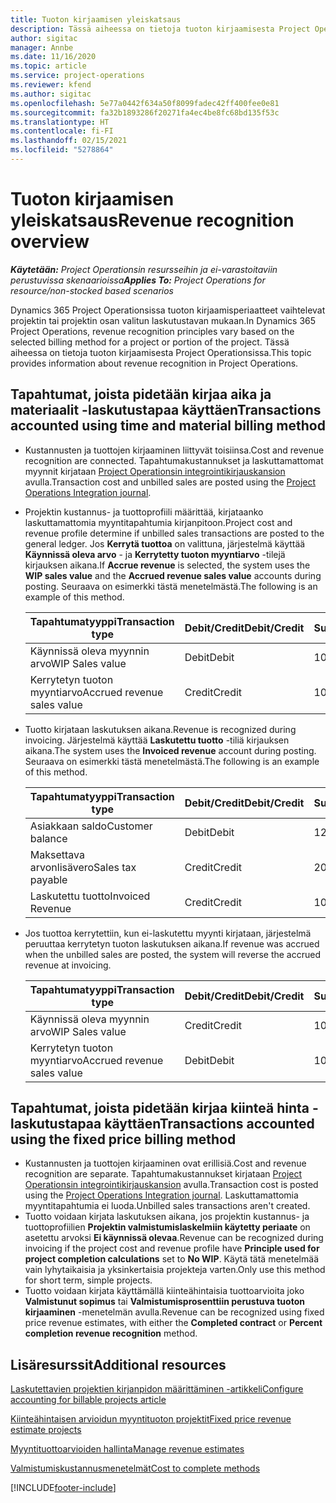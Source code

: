 ```yaml
---
title: Tuoton kirjaamisen yleiskatsaus
description: Tässä aiheessa on tietoja tuoton kirjaamisesta Project Operationsissa.
author: sigitac
manager: Annbe
ms.date: 11/16/2020
ms.topic: article
ms.service: project-operations
ms.reviewer: kfend
ms.author: sigitac
ms.openlocfilehash: 5e77a0442f634a50f8099fadec42ff400fee0e81
ms.sourcegitcommit: fa32b1893286f20271fa4ec4be8fc68bd135f53c
ms.translationtype: HT
ms.contentlocale: fi-FI
ms.lasthandoff: 02/15/2021
ms.locfileid: "5278864"
---
```

# <a name="revenue-recognition-overview"></a><span data-ttu-id="f05ba-103">Tuoton kirjaamisen yleiskatsaus</span><span class="sxs-lookup"><span data-stu-id="f05ba-103">Revenue recognition overview</span></span>

<span data-ttu-id="f05ba-104">_**Käytetään:** Project Operationsin resursseihin ja ei-varastoitaviin perustuvissa skenaarioissa_</span><span class="sxs-lookup"><span data-stu-id="f05ba-104">_**Applies To:** Project Operations for resource/non-stocked based scenarios_</span></span>

<span data-ttu-id="f05ba-105">Dynamics 365 Project Operationsissa tuoton kirjaamisperiaatteet vaihtelevat projektin tai projektin osan valitun laskutustavan mukaan.</span><span class="sxs-lookup"><span data-stu-id="f05ba-105">In Dynamics 365 Project Operations, revenue recognition principles vary based on the selected billing method for a project or portion of the project.</span></span> <span data-ttu-id="f05ba-106">Tässä aiheessa on tietoja tuoton kirjaamisesta Project Operationsissa.</span><span class="sxs-lookup"><span data-stu-id="f05ba-106">This topic provides information about revenue recognition in Project Operations.</span></span>

## <a name="transactions-accounted-using-time-and-material-billing-method"></a><span data-ttu-id="f05ba-107">Tapahtumat, joista pidetään kirjaa aika ja materiaalit -laskutustapaa käyttäen</span><span class="sxs-lookup"><span data-stu-id="f05ba-107">Transactions accounted using time and material billing method</span></span>

- <span data-ttu-id="f05ba-108">Kustannusten ja tuottojen kirjaaminen liittyvät toisiinsa.</span><span class="sxs-lookup"><span data-stu-id="f05ba-108">Cost and revenue recognition are connected.</span></span> <span data-ttu-id="f05ba-109">Tapahtumakustannukset ja laskuttamattomat myynnit kirjataan [Project Operationsin integrointikirjauskansion](../project-accounting/project-operations-integration-journal.md) avulla.</span><span class="sxs-lookup"><span data-stu-id="f05ba-109">Transaction cost and unbilled sales are posted using the [Project Operations Integration journal](../project-accounting/project-operations-integration-journal.md).</span></span>
- <span data-ttu-id="f05ba-110">Projektin kustannus- ja tuottoprofiili määrittää, kirjataanko laskuttamattomia myyntitapahtumia kirjanpitoon.</span><span class="sxs-lookup"><span data-stu-id="f05ba-110">Project cost and revenue profile determine if unbilled sales transactions are posted to the general ledger.</span></span> <span data-ttu-id="f05ba-111">Jos **Kerrytä tuottoa** on valittuna, järjestelmä käyttää **Käynnissä oleva arvo** - ja **Kerrytetty tuoton myyntiarvo** -tilejä kirjauksen aikana.</span><span class="sxs-lookup"><span data-stu-id="f05ba-111">If **Accrue revenue** is selected, the system uses the **WIP sales value** and the **Accrued revenue sales value** accounts during posting.</span></span> <span data-ttu-id="f05ba-112">Seuraava on esimerkki tästä menetelmästä.</span><span class="sxs-lookup"><span data-stu-id="f05ba-112">The following is an example of this method.</span></span>  

  | <span data-ttu-id="f05ba-113">Tapahtumatyyppi</span><span class="sxs-lookup"><span data-stu-id="f05ba-113">Transaction type</span></span> | <span data-ttu-id="f05ba-114">Debit/Credit</span><span class="sxs-lookup"><span data-stu-id="f05ba-114">Debit/Credit</span></span> | <span data-ttu-id="f05ba-115">Summa</span><span class="sxs-lookup"><span data-stu-id="f05ba-115">Amount</span></span> |
  | --- | --- | --- |
  | <span data-ttu-id="f05ba-116">Käynnissä oleva myynnin arvo</span><span class="sxs-lookup"><span data-stu-id="f05ba-116">WIP Sales value</span></span> | <span data-ttu-id="f05ba-117">Debit</span><span class="sxs-lookup"><span data-stu-id="f05ba-117">Debit</span></span> | <span data-ttu-id="f05ba-118">100</span><span class="sxs-lookup"><span data-stu-id="f05ba-118">100</span></span> |
  | <span data-ttu-id="f05ba-119">Kerrytetyn tuoton myyntiarvo</span><span class="sxs-lookup"><span data-stu-id="f05ba-119">Accrued revenue sales value</span></span> | <span data-ttu-id="f05ba-120">Credit</span><span class="sxs-lookup"><span data-stu-id="f05ba-120">Credit</span></span> | <span data-ttu-id="f05ba-121">100</span><span class="sxs-lookup"><span data-stu-id="f05ba-121">100</span></span> |

- <span data-ttu-id="f05ba-122">Tuotto kirjataan laskutuksen aikana.</span><span class="sxs-lookup"><span data-stu-id="f05ba-122">Revenue is recognized during invoicing.</span></span> <span data-ttu-id="f05ba-123">Järjestelmä käyttää **Laskutettu tuotto** -tiliä kirjauksen aikana.</span><span class="sxs-lookup"><span data-stu-id="f05ba-123">The system uses the **Invoiced revenue** account during posting.</span></span> <span data-ttu-id="f05ba-124">Seuraava on esimerkki tästä menetelmästä.</span><span class="sxs-lookup"><span data-stu-id="f05ba-124">The following is an example of this method.</span></span>  

  | <span data-ttu-id="f05ba-125">Tapahtumatyyppi</span><span class="sxs-lookup"><span data-stu-id="f05ba-125">Transaction type</span></span> | <span data-ttu-id="f05ba-126">Debit/Credit</span><span class="sxs-lookup"><span data-stu-id="f05ba-126">Debit/Credit</span></span> | <span data-ttu-id="f05ba-127">Summa</span><span class="sxs-lookup"><span data-stu-id="f05ba-127">Amount</span></span> |
  | --- | --- | --- |
  | <span data-ttu-id="f05ba-128">Asiakkaan saldo</span><span class="sxs-lookup"><span data-stu-id="f05ba-128">Customer balance</span></span> | <span data-ttu-id="f05ba-129">Debit</span><span class="sxs-lookup"><span data-stu-id="f05ba-129">Debit</span></span> | <span data-ttu-id="f05ba-130">120</span><span class="sxs-lookup"><span data-stu-id="f05ba-130">120</span></span> |
  | <span data-ttu-id="f05ba-131">Maksettava arvonlisävero</span><span class="sxs-lookup"><span data-stu-id="f05ba-131">Sales tax payable</span></span> | <span data-ttu-id="f05ba-132">Credit</span><span class="sxs-lookup"><span data-stu-id="f05ba-132">Credit</span></span> | <span data-ttu-id="f05ba-133">20</span><span class="sxs-lookup"><span data-stu-id="f05ba-133">20</span></span> |
  | <span data-ttu-id="f05ba-134">Laskutettu tuotto</span><span class="sxs-lookup"><span data-stu-id="f05ba-134">Invoiced Revenue</span></span> | <span data-ttu-id="f05ba-135">Credit</span><span class="sxs-lookup"><span data-stu-id="f05ba-135">Credit</span></span> | <span data-ttu-id="f05ba-136">100</span><span class="sxs-lookup"><span data-stu-id="f05ba-136">100</span></span> |

- <span data-ttu-id="f05ba-137">Jos tuottoa kerrytettiin, kun ei-laskutettu myynti kirjataan, järjestelmä peruuttaa kerrytetyn tuoton laskutuksen aikana.</span><span class="sxs-lookup"><span data-stu-id="f05ba-137">If revenue was accrued when the unbilled sales are posted, the system will reverse the accrued revenue at invoicing.</span></span>

  | <span data-ttu-id="f05ba-138">Tapahtumatyyppi</span><span class="sxs-lookup"><span data-stu-id="f05ba-138">Transaction type</span></span> | <span data-ttu-id="f05ba-139">Debit/Credit</span><span class="sxs-lookup"><span data-stu-id="f05ba-139">Debit/Credit</span></span> | <span data-ttu-id="f05ba-140">Summa</span><span class="sxs-lookup"><span data-stu-id="f05ba-140">Amount</span></span> |
  | --- | --- | --- |
  | <span data-ttu-id="f05ba-141">Käynnissä oleva myynnin arvo</span><span class="sxs-lookup"><span data-stu-id="f05ba-141">WIP Sales value</span></span> | <span data-ttu-id="f05ba-142">Credit</span><span class="sxs-lookup"><span data-stu-id="f05ba-142">Credit</span></span> | <span data-ttu-id="f05ba-143">100</span><span class="sxs-lookup"><span data-stu-id="f05ba-143">100</span></span> |
  | <span data-ttu-id="f05ba-144">Kerrytetyn tuoton myyntiarvo</span><span class="sxs-lookup"><span data-stu-id="f05ba-144">Accrued revenue sales value</span></span> | <span data-ttu-id="f05ba-145">Debit</span><span class="sxs-lookup"><span data-stu-id="f05ba-145">Debit</span></span> | <span data-ttu-id="f05ba-146">100</span><span class="sxs-lookup"><span data-stu-id="f05ba-146">100</span></span> |

## <a name="transactions-accounted-using-the-fixed-price-billing-method"></a><span data-ttu-id="f05ba-147">Tapahtumat, joista pidetään kirjaa kiinteä hinta -laskutustapaa käyttäen</span><span class="sxs-lookup"><span data-stu-id="f05ba-147">Transactions accounted using the fixed price billing method</span></span>

- <span data-ttu-id="f05ba-148">Kustannusten ja tuottojen kirjaaminen ovat erillisiä.</span><span class="sxs-lookup"><span data-stu-id="f05ba-148">Cost and revenue recognition are separate.</span></span> <span data-ttu-id="f05ba-149">Tapahtumakustannukset kirjataan [Project Operationsin integrointikirjauskansion](../project-accounting/project-operations-integration-journal.md) avulla.</span><span class="sxs-lookup"><span data-stu-id="f05ba-149">Transaction cost is posted using the [Project Operations Integration journal](../project-accounting/project-operations-integration-journal.md).</span></span> <span data-ttu-id="f05ba-150">Laskuttamattomia myyntitapahtumia ei luoda.</span><span class="sxs-lookup"><span data-stu-id="f05ba-150">Unbilled sales transactions aren't created.</span></span>
- <span data-ttu-id="f05ba-151">Tuotto voidaan kirjata laskutuksen aikana, jos projektin kustannus- ja tuottoprofiilien **Projektin valmistumislaskelmiin käytetty periaate** on asetettu arvoksi **Ei käynnissä olevaa**.</span><span class="sxs-lookup"><span data-stu-id="f05ba-151">Revenue can be recognized during invoicing if the project cost and revenue profile have **Principle used for project completion calculations** set to **No WIP**.</span></span> <span data-ttu-id="f05ba-152">Käytä tätä menetelmää vain lyhytaikaisia ja yksinkertaisia projekteja varten.</span><span class="sxs-lookup"><span data-stu-id="f05ba-152">Only use this method for short term, simple projects.</span></span>
- <span data-ttu-id="f05ba-153">Tuotto voidaan kirjata käyttämällä kiinteähintaisia tuottoarvioita joko **Valmistunut sopimus** tai **Valmistumisprosenttiin perustuva tuoton kirjaaminen** -menetelmän avulla.</span><span class="sxs-lookup"><span data-stu-id="f05ba-153">Revenue can be recognized using fixed price revenue estimates, with either the **Completed contract** or **Percent completion revenue recognition** method.</span></span>

## <a name="additional-resources"></a><span data-ttu-id="f05ba-154">Lisäresurssit</span><span class="sxs-lookup"><span data-stu-id="f05ba-154">Additional resources</span></span>
[<span data-ttu-id="f05ba-155">Laskutettavien projektien kirjanpidon määrittäminen -artikkeli</span><span class="sxs-lookup"><span data-stu-id="f05ba-155">Configure accounting for billable projects article</span></span>](../project-accounting/configure-accounting-billable-projects.md)

[<span data-ttu-id="f05ba-156">Kiinteähintaisen arvioidun myyntituoton projektit</span><span class="sxs-lookup"><span data-stu-id="f05ba-156">Fixed price revenue estimate projects</span></span>](rev-rec-percentage-completion-method.md)

[<span data-ttu-id="f05ba-157">Myyntituottoarvioiden hallinta</span><span class="sxs-lookup"><span data-stu-id="f05ba-157">Manage revenue estimates</span></span>](rev-rec-completed-contract-method.md)

[<span data-ttu-id="f05ba-158">Valmistumiskustannusmenetelmät</span><span class="sxs-lookup"><span data-stu-id="f05ba-158">Cost to complete methods</span></span>](cost-complete-methods.md)


[!INCLUDE[footer-include](../includes/footer-banner.md)]